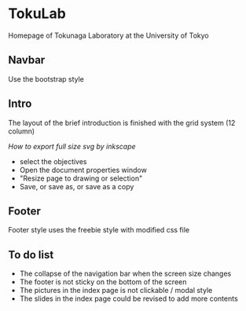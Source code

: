 # TokuLab #

<!--
Author: Mao Ouyang
Date:   2018-01-26
Email:  einooumo@hotmail.com
-->

Homepage of Tokunaga Laboratory at the University of Tokyo

## Navbar ##

Use the bootstrap style

## Intro ##

The layout of the brief introduction is finished with the grid system (12 column)

_How to export full size svg by inkscape_
+ select the objectives
+ Open the document properties window
+ "Resize page to drawing or selection"
+ Save, or save as, or save as a copy

## Footer ##

Footer style uses the freebie style with modified css file



## To do list ##

- The collapse of the navigation bar when the screen size changes
- The footer is not sticky on the bottom of the screen
- The pictures in the index page is not clickable / modal style
- The slides in the index page could be revised to add more contents
